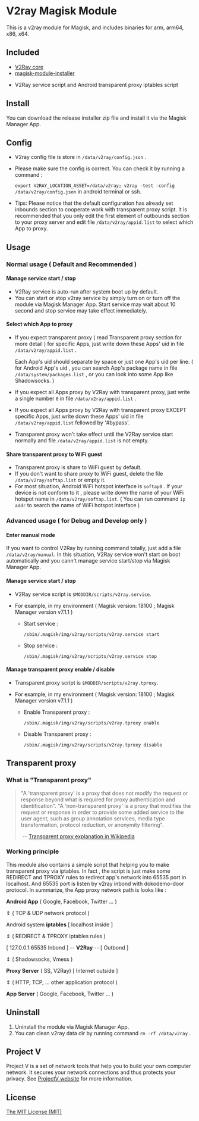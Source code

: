 # V2ray Magisk Module

This is a v2ray module for Magisk, and includes binaries for arm, arm64, x86, x64.



## Included

* [V2Ray core](<https://github.com/v2ray/v2ray-core>)
* [magisk-module-installer](https://github.com/topjohnwu/magisk-module-installer)

- V2Ray service script and Android transparent proxy iptables script



## Install

You can download the release installer zip file and install it via the Magisk Manager App.



## Config

- V2ray config file is store in `/data/v2ray/config.json` .


- Please make sure the config is correct. You can check it by running a command :

   `export V2RAY_LOCATION_ASSET=/data/v2ray; v2ray -test -config /data/v2ray/config.json`  in android terminal or ssh.

- Tips: Please notice that the default configuration has already set inbounds section to cooperate work with transparent proxy script. It is recommended that you only edit the first element of outbounds section to your proxy server and edit file `/data/v2ray/appid.list` to select which App to proxy.



## Usage

### Normal usage ( Default and Recommended )

#### Manage service start / stop

- V2Ray service is auto-run after system boot up by default.
- You can start or stop v2ray service by simply turn on or turn off the module via Magisk Manager App. Start service may wait about 10 second and stop service may take effect immediately.



#### Select which App to proxy

- If you expect transparent proxy ( read Transparent proxy section for more detail ) for specific Apps, just write down these Apps' uid in file `/data/v2ray/appid.list` . 

  Each App's uid should separate by space or just one App's uid per line. ( for Android App's uid , you can search App's package name in file `/data/system/packages.list` , or you can look into some App like Shadowsocks. )

- If you expect all Apps proxy by V2Ray with transparent proxy, just write a single number `0` in file `/data/v2ray/appid.list` .

- If you expect all Apps proxy by V2Ray with transparent proxy EXCEPT specific Apps, just write down these Apps' uid in file `/data/v2ray/appid.list` fellowed by '#bypass'. 

- Transparent proxy won't take effect until the V2Ray service start normally and file `/data/v2ray/appid.list` is not empty.



#### Share transparent proxy to WiFi guest

- Transparent proxy is share to WiFi guest by default.
- If you don't want to share proxy to WiFi guest, delete the file `/data/v2ray/softap.list` or empty it.
- For most situation, Android WiFi hotspot interface is `softap0` . If your device is not conform to it , please write down the name of your WiFi hotspot name in `/data/v2ray/softap.list`. ( You can run command `ip addr` to search the name of WiFi hotspot interface )



### Advanced usage ( for Debug and Develop only )

#### Enter manual mode

If you want to control V2Ray by running command totally, just add a file `/data/v2ray/manual`.  In this situation, V2Ray service won't start on boot automatically and you cann't manage service start/stop via Magisk Manager App. 



#### Manage service start / stop

- V2Ray service script is `$MODDIR/scripts/v2ray.service`.

- For example, in my environment ( Magisk version: 18100 ; Magisk Manager version v7.1.1 )

  - Start service : 

    `/sbin/.magisk/img/v2ray/scripts/v2ray.service start`

  - Stop service :

    `/sbin/.magisk/img/v2ray/scripts/v2ray.service stop`



#### Manage transparent proxy enable / disable

- Transparent proxy script is `$MODDIR/scripts/v2ray.tproxy`.

- For example, in my environment ( Magisk version: 18100 ; Magisk Manager version v7.1.1 )

  - Enable Transparent proxy : 

    `/sbin/.magisk/img/v2ray/scripts/v2ray.tproxy enable`

  - Disable Transparent proxy :

    `/sbin/.magisk/img/v2ray/scripts/v2ray.tproxy disable`



## Transparent proxy

### What is "Transparent proxy"

> "A 'transparent proxy' is a proxy that does not modify the request or response beyond what is required for proxy authentication and identification". "A 'non-transparent proxy' is a proxy that modifies the request or response in order to provide some added service to the user agent, such as group annotation services, media type transformation, protocol reduction, or anonymity filtering".
>
> ​                                -- [Transparent proxy explanation in Wikipedia](https://en.wikipedia.org/wiki/Proxy_server#Transparent_proxy)



### Working principle

This module also contains a simple script that helping you to make transparent proxy via iptables. In fact , the script is just make some REDIRECT and TPROXY rules to redirect app's network into 65535 port in localhost. And 65535 port is listen by v2ray inbond with dokodemo-door protocol. In summarize, the App proxy network path is looks like :



**Android App** ( Google, Facebook, Twitter ... )

  &vArr;  ( TCP & UDP network protocol )

Android system **iptables**      [ localhost inside ]

  &vArr;  ( REDIRECT & TPROXY iptables rules )

[ 127.0.0.1:65535 Inbond ] -- **V2Ray** -- [ Outbond ]

  &vArr;  ( Shadowsocks, Vmess )

**Proxy Server** ( SS, V2Ray)   [ Internet outside ]             

  &vArr; ( HTTP, TCP, ... other application protocol ) 

**App Server** ( Google, Facebook, Twitter ... )



## Uninstall

1. Uninstall the module via Magisk Manager App.
2. You can clean v2ray data dir by running command `rm -rf /data/v2ray` .



## Project V

Project V is a set of network tools that help you to build your own computer network. It secures your network connections and thus protects your privacy. See [ProjectV website](https://www.v2ray.com/) for more information.



## License

[The MIT License (MIT)](https://raw.githubusercontent.com/v2ray/v2ray-core/master/LICENSE)
